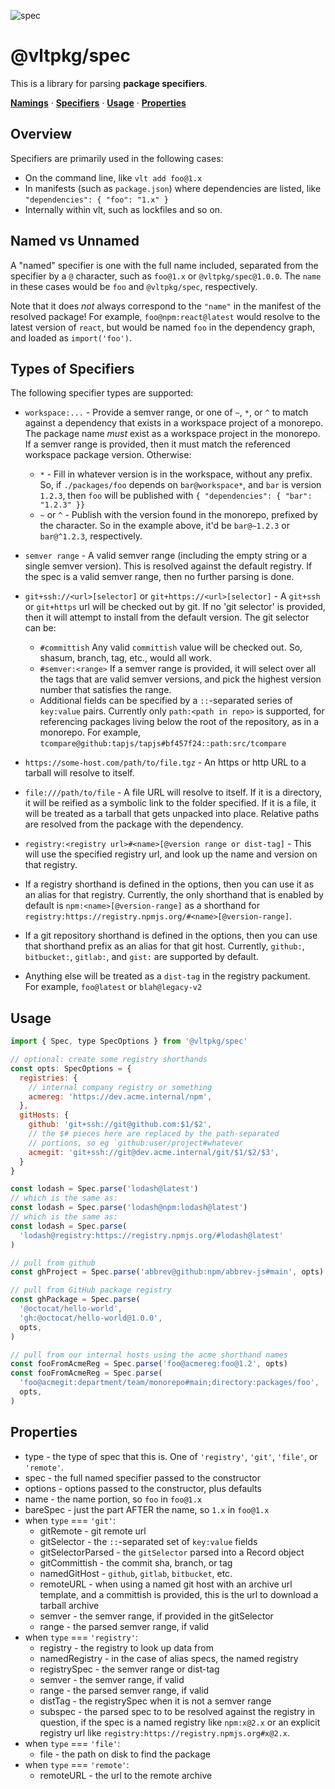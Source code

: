 ![spec](https://github.com/user-attachments/assets/39f3e98d-ad31-4efc-882c-1fe75c115507)

# @vltpkg/spec

This is a library for parsing **package specifiers**.

**[Namings](#named-vs-unnamed)** ·
**[Specifiers](#types-of-specifiers)** · **[Usage](#usage)** ·
**[Properties](#properties)**

## Overview

Specifiers are primarily used in the following cases:

- On the command line, like `vlt add foo@1.x`
- In manifests (such as `package.json`) where dependencies are listed,
  like `"dependencies": { "foo": "1.x" }`
- Internally within vlt, such as lockfiles and so on.

## Named vs Unnamed

A "named" specifier is one with the full name included, separated from
the specifier by a `@` character, such as `foo@1.x` or
`@vltpkg/spec@1.0.0`. The `name` in these cases would be `foo` and
`@vltpkg/spec`, respectively.

Note that it does _not_ always correspond to the `"name"` in the
manifest of the resolved package! For example, `foo@npm:react@latest`
would resolve to the latest version of `react`, but would be named
`foo` in the dependency graph, and loaded as `import('foo')`.

## Types of Specifiers

The following specifier types are supported:

- `workspace:...` - Provide a semver range, or one of `~`, `*`, or `^`
  to match against a dependency that exists in a workspace project of
  a monorepo. The package name _must_ exist as a workspace project in
  the monorepo. If a semver range is provided, then it must match the
  referenced workspace package version. Otherwise:

  - `*` - Fill in whatever version is in the workspace, without any
    prefix. So, if `./packages/foo` depends on `bar@workspace*`, and
    `bar` is version `1.2.3`, then `foo` will be published with
    `{ "dependencies": { "bar": "1.2.3" }}`
  - `~` or `^` - Publish with the version found in the monorepo,
    prefixed by the character. So in the example above, it'd be
    `bar@~1.2.3` or `bar@^1.2.3`, respectively.

- `semver range` - A valid semver range (including the empty string or
  a single semver version). This is resolved against the default
  registry. If the spec is a valid semver range, then no further
  parsing is done.

- `git+ssh://<url>[selector]` or `git+https://<url>[selector]` - A
  `git+ssh` or `git+https` url will be checked out by git. If no 'git
  selector' is provided, then it will attempt to install from the
  default version. The git selector can be:

  - `#committish` Any valid `committish` value will be checked out.
    So, shasum, branch, tag, etc., would all work.
  - `#semver:<range>` If a semver range is provided, it will select
    over all the tags that are valid semver versions, and pick the
    highest version number that satisfies the range.
  - Additional fields can be specified by a `::`-separated series of
    `key:value` pairs. Currently only `path:<path in repo>` is
    supported, for referencing packages living below the root of the
    repository, as in a monorepo. For example,
    `tcompare@github:tapjs/tapjs#bf457f24::path:src/tcompare`

- `https://some-host.com/path/to/file.tgz` - An https or http URL to a
  tarball will resolve to itself.

- `file:///path/to/file` - A file URL will resolve to itself. If it is
  a directory, it will be reified as a symbolic link to the folder
  specified. If it is a file, it will be treated as a tarball that
  gets unpacked into place. Relative paths are resolved from the
  package with the dependency.

- `registry:<registry url>#<name>[@version range or dist-tag]` - This
  will use the specified registry url, and look up the name and
  version on that registry.

- If a registry shorthand is defined in the options, then you can use
  it as an alias for that registry. Currently, the only shorthand that
  is enabled by default is `npm:<name>[@version-range]` as a shorthand
  for `registry:https://registry.npmjs.org/#<name>[@version-range]`.

- If a git repository shorthand is defined in the options, then you
  can use that shorthand prefix as an alias for that git host.
  Currently, `github:`, `bitbucket:`, `gitlab:`, and `gist:` are
  supported by default.

- Anything else will be treated as a `dist-tag` in the registry
  packument. For example, `foo@latest` or `blah@legacy-v2`

## Usage

```js
import { Spec, type SpecOptions } from '@vltpkg/spec'

// optional: create some registry shorthands
const opts: SpecOptions = {
  registries: {
    // internal company registry or something
    acmereg: 'https://dev.acme.internal/npm',
  },
  gitHosts: {
    github: 'git+ssh://git@github.com:$1/$2',
    // the $# pieces here are replaced by the path-separated
    // portions, so eg `github:user/project#whatever
    acmegit: 'git+ssh://git@dev.acme.internal/git/$1/$2/$3',
  }
}

const lodash = Spec.parse('lodash@latest')
// which is the same as:
const lodash = Spec.parse('lodash@npm:lodash@latest')
// which is the same as:
const lodash = Spec.parse(
  'lodash@registry:https://registry.npmjs.org/#lodash@latest'
)

// pull from github
const ghProject = Spec.parse('abbrev@github:npm/abbrev-js#main', opts)

// pull from GitHub package registry
const ghPackage = Spec.parse(
  '@octocat/hello-world',
  'gh:@octocat/hello-world@1.0.0',
  opts,
)

// pull from our internal hosts using the acme shorthand names
const fooFromAcmeReg = Spec.parse('foo@acmereg:foo@1.2', opts)
const fooFromAcmeReg = Spec.parse(
  'foo@acmegit:department/team/monorepo#main;directory:packages/foo',
  opts,
)
```

## Properties

- type - the type of spec that this is. One of `'registry'`, `'git'`,
  `'file'`, or `'remote'`.
- spec - the full named specifier passed to the constructor
- options - options passed to the constructor, plus defaults
- name - the name portion, so `foo` in `foo@1.x`
- bareSpec - just the part AFTER the name, so `1.x` in `foo@1.x`
- when `type` === `'git'`:
  - gitRemote - git remote url
  - gitSelector - the `::`-separated set of `key:value` fields
  - gitSelectorParsed - the `gitSelector` parsed into a Record object
  - gitCommittish - the commit sha, branch, or tag
  - namedGitHost - `github`, `gitlab`, `bitbucket`, etc.
  - remoteURL - when using a named git host with an archive url
    template, and a committish is provided, this is the url to
    download a tarball archive
  - semver - the semver range, if provided in the gitSelector
  - range - the parsed semver range, if valid
- when `type` === `'registry'`:
  - registry - the registry to look up data from
  - namedRegistry - in the case of alias specs, the named registry
  - registrySpec - the semver range or dist-tag
  - semver - the semver range, if valid
  - range - the parsed semver range, if valid
  - distTag - the registrySpec when it is not a semver range
  - subspec - the parsed spec to to be resolved against the registry
    in question, if the spec is a named registry like `npm:x@2.x` or
    an explicit registry url like
    `registry:https://registry.npmjs.org#x@2.x`.
- when `type` === `'file'`:
  - file - the path on disk to find the package
- when `type` === `'remote'`:
  - remoteURL - the url to the remote archive
